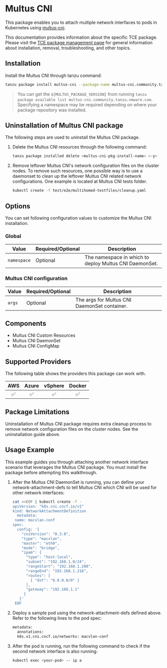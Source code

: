 # Multus CNI

This package enables you to attach multiple network interfaces to pods in Kubernetes using [multus-cni](https://github.com/k8snetworkplumbingwg/multus-cni).

This documentation provides information about the specific TCE package. Please visit the [TCE package management page](https://tanzucommunityedition.io/docs/v0.11/package-management/) for general information about installation, removal, troubleshooting, and other topics.

## Installation

Install the Multus CNI through tanzu command:

```bash
tanzu package install multus-cni --package-name multus-cni.community.tanzu.vmware.com --version ${MULTUS_PACKAGE_VERSION}
```

> You can get the `${MULTUS_PACKAGE_VERSION}` from running `tanzu package
> available list multus-cni.community.tanzu.vmware.com`. Specifying a
> namespace may be required depending on where your package repository was
> installed.

## Uninstallation of Multus CNI package

The following steps are used to uninstall the Multus CNI package.

1. Delete the Multus CNI resources through the following command:

    ```bash
    tanzu package installed delete <multus-cni-pkg-install-name> <-y>
    ```

1. Remove leftover Multus CNI's network configuration files on the cluster nodes. To remove such resources, one possible way is to use a daemonset to clean up the leftover Multus CNI related network configurations. One example is located at Multus CNI tests folder.

    ```bash
    kubectl create -f test/e2e/multihomed-testfiles/cleanup.yaml
    ```

## Options

You can set following configuration values to customize the Multus CNI installation.

### Global

| Value       | Required/Optional | Description                                            |
| ----------- | ----------------- | ------------------------------------------------------ |
| `namespace` | Optional          | The namespace in which to deploy Multus CNI DaemonSet. |

### Multus CNI configuration

| Value  | Required/Optional | Description                                  |
| ------ | ----------------- | -------------------------------------------- |
| `args` | Optional          | The args for Multus CNI DaemonSet container. |

## Components

* Multus CNI Custom Resources
* Multus CNI DaemonSet
* Multus CNI ConfigMap

## Supported Providers

The following table shows the providers this package can work with.

| AWS  |  Azure  | vSphere  | Docker |
|:---:|:---:|:---:|:---:|
| ✅  |  ✅  | ✅  | ✅ |

## Package Limitations

Uninstallation of Multus CNI package requires extra cleanup process to remove network configuration files on the cluster nodes. See the uninstallation guide above.

## Usage Example

This example guides you through attaching another network interface scenario that leverages the Multus CNI package. You must install the package before attempting this walkthrough.

1. After the Multus CNI DaemonSet is running, you can define your network-attachment-defs to tell Multus CNI which CNI will be used for other network interfaces:

   ```bash
   cat <<EOF | kubectl create -f -
   apiVersion: "k8s.cni.cncf.io/v1"
   kind: NetworkAttachmentDefinition
     metadata:
    name: macvlan-conf
   spec:
     config: '{
       "cniVersion": "0.3.0",
       "type": "macvlan",
       "master": "eth0",
       "mode": "bridge",
       "ipam": {
         "type": "host-local",
         "subnet": "192.168.1.0/24",
         "rangeStart": "192.168.1.200",
         "rangeEnd": "192.168.1.216",
         "routes": [
           { "dst": "0.0.0.0/0" }
         ],
         "gateway": "192.168.1.1"
        }
      }'
    EOF
    ```

1. Deploy a sample pod using the network-attachment-defs defined above. Refer to the following lines to the pod spec:

    ```bash
    metadata:
      annotations:
      k8s.v1.cni.cncf.io/networks: macvlan-conf
    ```

1. After the pod is running, run the following command to check if the second network interface is also running:

    ```bash
    kubectl exec <your-pod> -- ip a
    ```
